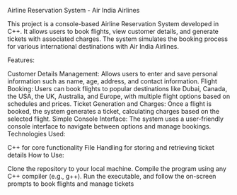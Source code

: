 Airline Reservation System - Air India Airlines

This project is a console-based Airline Reservation System developed in C++. It allows users to book flights, view customer details,
and generate tickets with associated charges. The system simulates the booking process for various international destinations with Air India Airlines.


Features:

Customer Details Management: Allows users to enter and save personal information such as name, age, address, and contact information.
Flight Booking: Users can book flights to popular destinations like Dubai, Canada, the USA, the UK, Australia, and Europe, with multiple flight options based on schedules and prices.
Ticket Generation and Charges: Once a flight is booked, the system generates a ticket, calculating charges based on the selected flight.
Simple Console Interface: The system uses a user-friendly console interface to navigate between options and manage bookings.
Technologies Used:

C++ for core functionality
File Handling for storing and retrieving ticket details
How to Use:

Clone the repository to your local machine.
Compile the program using any C++ compiler (e.g., g++).
Run the executable, and follow the on-screen prompts to book flights and manage tickets
